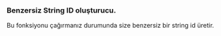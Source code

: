 ### Benzersiz String ID oluşturucu.
Bu fonksiyonu çağırmanız durumunda size benzersiz bir string id üretir.